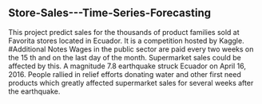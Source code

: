 ## Store-Sales---Time-Series-Forecasting
This project predict sales for the thousands of product families sold at Favorita stores located in Ecuador. It is a competition hosted by Kaggle.
#Additional Notes
Wages in the public sector are paid every two weeks on the 15 th and on the last day of the month. Supermarket sales could be affected by this.
A magnitude 7.8 earthquake struck Ecuador on April 16, 2016. People rallied in relief efforts donating water and other first need products which greatly affected supermarket sales for several weeks after the earthquake.
